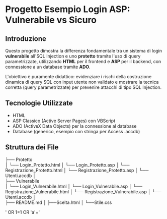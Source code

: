 # Progetto Esempio Login ASP: Vulnerabile vs Sicuro

## Introduzione

Questo progetto dimostra la differenza fondamentale tra un sistema di login **vulnerabile** all'SQL Injection e uno **protetto** tramite l'uso di query parametrizzate, utilizzando **HTML** per il frontend e **ASP** per il backend, con connessione a un database tramite **ADO**.

L'obiettivo è puramente didattico: evidenziare i rischi della costruzione dinamica di query SQL con input utente non validato e mostrare la tecnica corretta (query parametrizzate) per prevenire attacchi di tipo SQL Injection.

## Tecnologie Utilizzate

* HTML
* ASP Classico (Active Server Pages) con VBScript
* ADO (ActiveX Data Objects) per la connessione al database
* Database (generico, esempio con stringa per Access .accdb)

## Struttura dei File

├── Protetto                     
│   └── Login_Protetto.html
│   └──	Login_Protetto.asp 
│   └──	Registrazione_Protetto.html 
│   └──	Registrazione_Protetto.asp
│   └──	Utenti.accdb
│   
├── Vulnerabile  
│   └── Login_Vulnerabile.html 
│   └──	Login_Vulnerabile.asp
│   └──	Registrazione_Vulnerabile.html
│   └──	Registrazione_Vulnerabile.asp 
│   └──	Utenti.accdb
│   
├── README.md
│
├──Scelta.html
│
└──Stile.css           

' OR 1=1 OR 'a'='